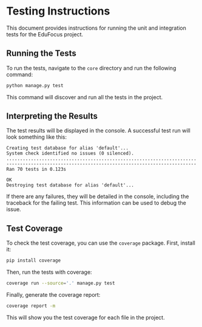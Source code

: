 # Testing Instructions

This document provides instructions for running the unit and integration tests for the EduFocus project.

## Running the Tests

To run the tests, navigate to the `core` directory and run the following command:

```bash
python manage.py test
```

This command will discover and run all the tests in the project.

## Interpreting the Results

The test results will be displayed in the console. A successful test run will look something like this:

```
Creating test database for alias 'default'...
System check identified no issues (0 silenced).
......................................................................
----------------------------------------------------------------------
Ran 70 tests in 0.123s

OK
Destroying test database for alias 'default'...
```

If there are any failures, they will be detailed in the console, including the traceback for the failing test. This information can be used to debug the issue.

## Test Coverage

To check the test coverage, you can use the `coverage` package. First, install it:

```bash
pip install coverage
```

Then, run the tests with coverage:

```bash
coverage run --source='.' manage.py test
```

Finally, generate the coverage report:

```bash
coverage report -m
```

This will show you the test coverage for each file in the project.
